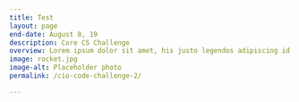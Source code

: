 ```yaml
---
title: Test
layout: page
end-date: August 8, 19
description: Core CS Challenge
overview: Lorem ipsum dolor sit amet, his justo legendos adipiscing id. Sea te falli latine viderer. Feugait minimum id eum, bonorum facilisis omittantur ex mei. Quo epicurei atomorum consetetur ne, mel an pertinacia adolescens. Primis option temporibus nam in.
image: rocket.jpg
image-alt: Placeholder photo
permalink: /cio-code-challenge-2/

---
```

